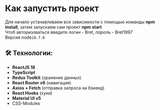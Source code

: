 # Как запустить проект

Для начало устанавливаем все зависимости с помощью команды **npm install**, затем запускаем сам проект **npm start**  
Чтоб авторизоваться введите *логин* - Bret, *пароль* - Bret1997\
Версия node`18.7.0`

## 🛠 Технологии:

- **ReactJS 18**
- **TypeScript**
- **Redux Toolkit** (хранение данных)
- **React Router v6** (навигация)
- **Axios + Fetch** (отправка запроса на бэкенд)
- **React Hooks** (хуки)
- **Material UI v5**
- CSS-Modules 
